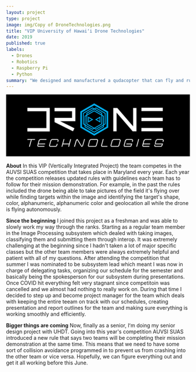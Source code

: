 ```yaml
---
layout: project
type: project
image: img/Copy of DroneTechnologies.png
title: "VIP University of Hawaiʻi Drone Technologies"
date: 2019
published: true
labels:
  - Drones
  - Robotics
  - Raspberry Pi
  - Python
summary: "We designed and manufactured a qudacopter that can fly and run a mission autonomously for the AUVSI SUAS competition."
---
```


<img class="img-fluid" src="../img/Copy of DroneTechnologies.png">

**About**
In this VIP (Vertically Integrated Project) the team competes in the AUVSI SUAS competition that takes place in Maryland every year. Each year the competition releases updated rules with guidelines each team has to follow for their mission demonstration. For example, in the past the rules included the drone being able to take pictures of the field it's flying over while finding targets within the image and identifying the target's shape, color, alphanumeric, alphanumeric color and geolocation all while the drone is flying autonomously. 

**Since the beginning**
I joined this project as a freshman and was able to slowly work my way through the ranks. Starting as a regular team member in the Image Processing subsystem which dealed with taking images, classifying them and submitting them through interop. It was extremely challenging at the beginning since I hadn't taken a lot of major specific classes but the other team members were always extremely helpful and patient with all of my questions. After attending the competition that summer I was nominated to be subsystem lead which meant I was now in charge of delegating tasks, organizing our schedule for the semester and basically being the spokesperson for our subsystem during presentations. Once COVID hit everything felt very stagnant since competitoin was cancelled and we almost had nothing to really work on. During that time I decided to step up and become project manager for the team which deals with keeping the entire teeam on track with our schedules, creating presentation and report outlines for the team and making sure everything is working smoothly and efficiently. 

**Bigger things are coming**
Now, finally as a senior, Iʻm doing my senior design project with UHDT. Going into this year's competition AUVSI SUAS introduced a new rule that says two teams will be completing their mission demonstration at the same time. This means that we need to have some sort of collision avoidance programmed in to prevent us from crashing into the other team or vice versa. Hopefully, we can figure everything out and get it all working before this June. 
